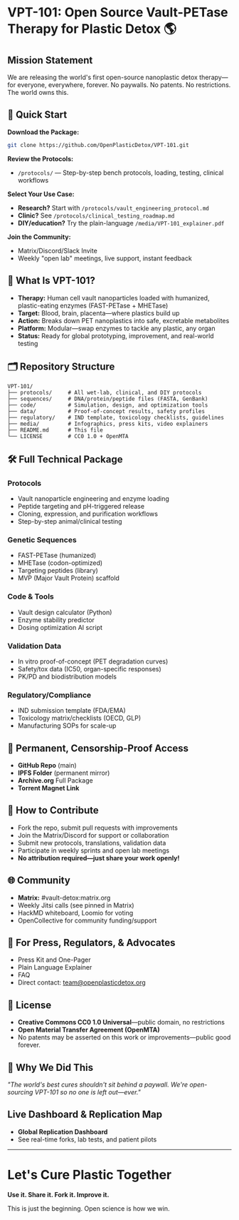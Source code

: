 # VPT-101: Open Source Vault-PETase Therapy for Plastic Detox 🌎

## Mission Statement
We are releasing the world's first open-source nanoplastic detox therapy—for everyone, everywhere, forever. No paywalls. No patents. No restrictions. The world owns this.

## 🚀 Quick Start

**Download the Package:**
```bash
git clone https://github.com/OpenPlasticDetox/VPT-101.git
```

**Review the Protocols:**
- `/protocols/` — Step-by-step bench protocols, loading, testing, clinical workflows

**Select Your Use Case:**
- **Research?** Start with `/protocols/vault_engineering_protocol.md`
- **Clinic?** See `/protocols/clinical_testing_roadmap.md`
- **DIY/education?** Try the plain-language `/media/VPT-101_explainer.pdf`

**Join the Community:**
- Matrix/Discord/Slack Invite
- Weekly "open lab" meetings, live support, instant feedback

## 🧬 What Is VPT-101?

- **Therapy:** Human cell vault nanoparticles loaded with humanized, plastic-eating enzymes (FAST-PETase + MHETase)
- **Target:** Blood, brain, placenta—where plastics build up
- **Action:** Breaks down PET nanoplastics into safe, excretable metabolites
- **Platform:** Modular—swap enzymes to tackle any plastic, any organ
- **Status:** Ready for global prototyping, improvement, and real-world testing

## 🗂️ Repository Structure

```
VPT-101/
├── protocols/     # All wet-lab, clinical, and DIY protocols
├── sequences/     # DNA/protein/peptide files (FASTA, GenBank)
├── code/          # Simulation, design, and optimization tools
├── data/          # Proof-of-concept results, safety profiles
├── regulatory/    # IND template, toxicology checklists, guidelines
├── media/         # Infographics, press kits, video explainers
├── README.md      # This file
└── LICENSE        # CC0 1.0 + OpenMTA
```

## 🛠️ Full Technical Package

### Protocols
- Vault nanoparticle engineering and enzyme loading
- Peptide targeting and pH-triggered release
- Cloning, expression, and purification workflows
- Step-by-step animal/clinical testing

### Genetic Sequences
- FAST-PETase (humanized)
- MHETase (codon-optimized)
- Targeting peptides (library)
- MVP (Major Vault Protein) scaffold

### Code & Tools
- Vault design calculator (Python)
- Enzyme stability predictor
- Dosing optimization AI script

### Validation Data
- In vitro proof-of-concept (PET degradation curves)
- Safety/tox data (IC50, organ-specific responses)
- PK/PD and biodistribution models

### Regulatory/Compliance
- IND submission template (FDA/EMA)
- Toxicology matrix/checklists (OECD, GLP)
- Manufacturing SOPs for scale-up

## 🔗 Permanent, Censorship-Proof Access

- **GitHub Repo** (main)
- **IPFS Folder** (permanent mirror)
- **Archive.org** Full Package
- **Torrent Magnet Link**

## 🤝 How to Contribute

- Fork the repo, submit pull requests with improvements
- Join the Matrix/Discord for support or collaboration
- Submit new protocols, translations, validation data
- Participate in weekly sprints and open lab meetings
- **No attribution required—just share your work openly!**

## 🌐 Community

- **Matrix:** #vault-detox:matrix.org
- Weekly Jitsi calls (see pinned in Matrix)
- HackMD whiteboard, Loomio for voting
- OpenCollective for community funding/support

## 📣 For Press, Regulators, & Advocates

- Press Kit and One-Pager
- Plain Language Explainer
- FAQ
- Direct contact: team@openplasticdetox.org

## 📝 License

- **Creative Commons CC0 1.0 Universal**—public domain, no restrictions
- **Open Material Transfer Agreement (OpenMTA)**
- No patents may be asserted on this work or improvements—public good forever.

## 👑 Why We Did This

*"The world's best cures shouldn't sit behind a paywall. We're open-sourcing VPT-101 so no one is left out—ever."*

## Live Dashboard & Replication Map

- **Global Replication Dashboard**
- See real-time forks, lab tests, and patient pilots

---

# Let's Cure Plastic Together

**Use it. Share it. Fork it. Improve it.**

This is just the beginning. Open science is how we win. 